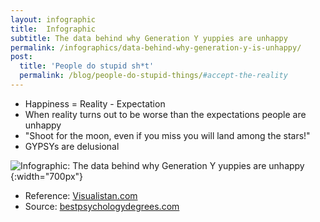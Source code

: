 ```yaml
---
layout: infographic
title:  Infographic
subtitle: The data behind why Generation Y yuppies are unhappy
permalink: /infographics/data-behind-why-generation-y-is-unhappy/
post:
  title: 'People do stupid sh*t'
  permalink: /blog/people-do-stupid-things/#accept-the-reality
---
```


* Happiness = Reality - Expectation
* When reality turns out to be worse than the expectations people are unhappy
* "Shoot for the moon, even if you miss you will land among the stars!"
* GYPSYs are delusional

![Infographic: The data behind why Generation Y yuppies are unhappy](/img/posts/people-do-stupid-things/yuppies.jpg "Infographic"){:width="700px"}

* Reference: [Visualistan.com](http://www.visualistan.com/2013/10/the-data-behind-why-generation-y.html)
* Source: [bestpsychologydegrees.com](http://bestpsychologydegrees.com)
